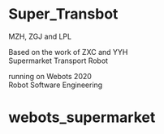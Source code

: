 # Super_Transbot
MZH, ZGJ and LPL

Based on the work of ZXC and YYH  
Supermarket Transport Robot  


running on Webots 2020  
Robot Software Engineering
# webots_supermarket

